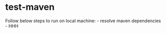 # test-maven

Follow below steps to run on local machine: <incomplete>
	- resolve maven dependencies
    - HHH
